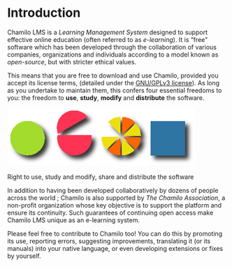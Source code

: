 # Introduction

Chamilo LMS is a _Learning Management System_ designed to support effective online education \(often referred to as _e-learning_\). It is “free” software which has been developed through the collaboration of various companies, organizations and individuals according to a model known as _open-source_, but with stricter ethical values.

This means that you are free to download and use Chamilo, provided you accept its license terms, \(detailed under the [GNU/GPLv3 license](http://www.gnu.org/licenses/quick-guide-gplv3.html)\). As long as you undertake to maintain them, this confers four essential freedoms to you: the freedom to **use**, **study**, **modify** and **distribute** the software.

![](../../.gitbook/assets/images268%20%287%29.png)

Right to use, study and modify, share and distribute the software

In addition to having been developed collaboratively by dozens of people across the world ; Chamilo is also supported by _The Chamilo Association_, a non-profit organization whose key objective is to support the platform and ensure its continuity. Such guarantees of continuing open access make Chamilo LMS unique as an e-learning system.

Please feel free to contribute to Chamilo too! You can do this by promoting its use, reporting errors, suggesting improvements, translating it \(or its manuals\) into your native language, or even developing extensions or fixes by yourself.

